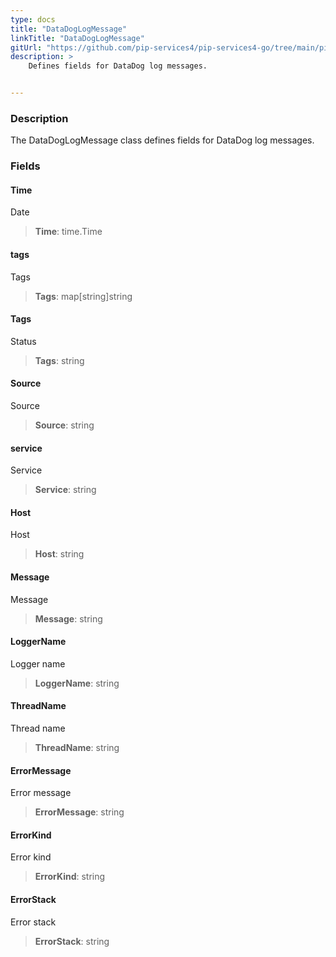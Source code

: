 ```yaml
---
type: docs
title: "DataDogLogMessage"
linkTitle: "DataDogLogMessage"
gitUrl: "https://github.com/pip-services4/pip-services4-go/tree/main/pip-services4-datadog-go"
description: >
    Defines fields for DataDog log messages.


---
```


### Description

The DataDogLogMessage class defines fields for DataDog log messages.


### Fields

<span class="hide-title-link">

#### Time
Date
> **Time**: time.Time
#### tags
Tags
> **Tags**: map[string]string
#### Tags
Status
> **Tags**: string
#### Source
Source
> **Source**: string
#### service
Service
> **Service**: string
#### Host
Host
> **Host**: string
#### Message
Message
> **Message**: string
#### LoggerName
Logger name
> **LoggerName**: string
#### ThreadName
Thread name
> **ThreadName**: string
#### ErrorMessage
Error message
> **ErrorMessage**: string
#### ErrorKind
Error kind
> **ErrorKind**: string
#### ErrorStack
Error stack
> **ErrorStack**: string

</span>

